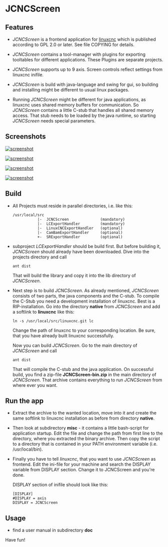 # JCNCScreen
## Features
* _JCNCScreen_ is a frontend application for [linuxcnc](http://linuxcnc.org) which
  is published according to GPL 2.0 or later. See file COPYING for details.

* _JCNCScreen_ contains a tool-manager with plugins for exporting tooltables for
  different applications. These Plugins are separate projects.

* _JCNCScreen_ supports up to 9 axis. Screen controls reflect settings from
  linuxcnc inifile.

* _JCNCScreen_ is build with java-language and swing for gui, so building and
  installing might be different to usual linux packages.

* Running _JCNCScreen_ might be different for java applications, as linuxcnc
  uses shared memory buffers for communication. So _JCNCScreen_ contains a
  little C-stub that handles all shared memory access. That stub needs to be
  loaded by the java runtime, so starting _JCNCScreen_ needs special parameters.

## Screenshots
[![screenshot](doc/LC_Test_thumb01.jpg)](doc/LC_Test01.jpg)

[![screenshot](doc/LC_Jog_thumb01.jpg)](doc/LC_Jog01.jpg)

[![screenshot](doc/LC_GCedit_thumb01.jpg)](doc/LC_GCedit01.jpg)

[![screenshot](doc/LC_TT_thumb01.jpg)](doc/LC_TT01.jpg)

## Build
* All Projects must reside in parallel directories, i.e. like this:
  ```
  /usr/local/src
             |-  JCNCScreen              (mandatory)
             |-  LCExportHandler         (mandatory)
             |-  LinuxCNCExportHandler   (optional)
             |-  CamBamExportHandler     (optional)
             +-  SRExportHandler         (optional)
  ```
* subproject _LCExportHandler_ should be build first.
  But before building it, _JCNCScreen_ should already have been downloaded.
  Dive into the projects directory and call
  ```
  ant dist
  ```
  That will build the library and copy it into the lib directory of _JCNCScreen_.

* Next step is to build _JCNCScreen_.
  As already mentioned, _JCNCScreen_ consists of two parts, the java components
  and the C-stub. To compile the C-Stub you need a development installation of
  linuxcnc. Best is a RIP-installation.
  Go into the directory **native** from _JCNCScreen_ and add a softlink
  to **linuxcnc** like this:
  ```
  ln -s /usr/local/src/linuxcnc.git lc
  ```
  Change the path of linuxcnc to your corresponding location.
  Be sure, that you have already built linuxcnc successfully.

  Now you can build _JCNCScreen_. Go to the main directory of _JCNCScreen_
  and call
  ```
  ant dist
  ```
  That will compile the C-stub and the java application.
  On successful build, you find a zip-file **JCNCScreen-bin.zip** in the main
  directory of _JCNCScreen_. That archive contains everything to run _JCNCScreen_
  from where ever you want.

## Run the app
* Extract the archive to the wanted location, move into it and create the same
  softlink to linuxcnc installation as before from directory **native**.

* Then look at subdirectory **misc** - it contains a little bash-script for
  application startup.
  Edit the file and change the path from first line to the directory, where you
  extracted the binary archive. Then copy the script to a directory that is
  contained in your PATH environment variable (i.e. /usr/local/bin).

* Finally you have to tell _linuxcnc_, that you want to use _JCNCScreen_
  as frontend. Edit the ini-file for your machine and search the DISPLAY
  variable from DISPLAY section.
  Change it to JCNCScreen and you're done.

  DISPLAY section of inifile should look like this:
  ```
  [DISPLAY]
  #DISPLAY = axis
  DISPLAY = JCNCScreen
  ```

## Usage
* find a user manual in subdirectory **doc**


Have fun!

